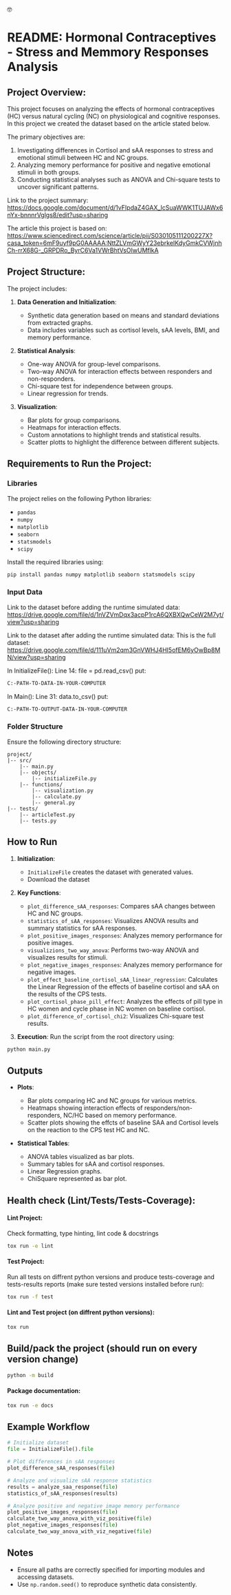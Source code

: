 :nerd_face:
# README: Hormonal Contraceptives - Stress and Memmory Responses Analysis

## Project Overview:
This project focuses on analyzing the effects of hormonal contraceptives (HC) versus natural cycling (NC) on physiological and cognitive responses.
In this project we created the dataset based on the article stated below.  

The primary objectives are:

1. Investigating differences in Cortisol and sAA responses to stress and emotional stimuli between HC and NC groups.
2. Analyzing memory performance for positive and negative emotional stimuli in both groups.
3. Conducting statistical analyses such as ANOVA and Chi-square tests to uncover significant patterns.

Link to the project summary: 
https://docs.google.com/document/d/1vFIpdaZ4GAX_lcSuaWWK1TUJAWx6nYx-bnnnrVglgs8/edit?usp=sharing

The article this project is based on: 
https://www.sciencedirect.com/science/article/pii/S030105111200227X?casa_token=6mF9uyf9pG0AAAAA:NttZLVmGWyY23ebrkeIKdyGmkCVWjnhCh-rrX68G-_GRPDRo_ByrC6Va1VWrBhtVsOIwUMflkA 


## Project Structure:
The project includes:

1. **Data Generation and Initialization**:
   - Synthetic data generation based on means and standard deviations from extracted graphs.
   - Data includes variables such as cortisol levels, sAA levels, BMI, and memory performance.

2. **Statistical Analysis**:
   - One-way ANOVA for group-level comparisons.
   - Two-way ANOVA for interaction effects between responders and non-responders.
   - Chi-square test for independence between groups.
   - Linear regression for trends.
   

3. **Visualization**:
   - Bar plots for group comparisons.
   - Heatmaps for interaction effects.
   - Custom annotations to highlight trends and statistical results.
   - Scatter plotts to highlight the difference between different subjects.

## Requirements to Run the Project: 

### Libraries
The project relies on the following Python libraries:
- `pandas`
- `numpy`
- `matplotlib`
- `seaborn`
- `statsmodels`
- `scipy`

Install the required libraries using:
```bash
pip install pandas numpy matplotlib seaborn statsmodels scipy
```
### Input Data
Link to the dataset before adding the runtime simulated data:
https://drive.google.com/file/d/1nVZVmDqx3acpP1rcA6QXBXQwCeW2M7yt/view?usp=sharing

Link to the dataset after adding the runtime simulated data: 
This is the full dataset: 
https://drive.google.com/file/d/111uVm2qm3GnVWHJ4HI5ofEM6yOwBp8MN/view?usp=sharing

In InitializeFile(): 
Line 14:  file = pd.read_csv() 
put: 
```bash
C:-PATH-TO-DATA-IN-YOUR-COMPUTER
```
In Main(): 
Line 31:  data.to_csv()
put: 
```bash
C:-PATH-TO-OUTPUT-DATA-IN-YOUR-COMPUTER
```
### Folder Structure
Ensure the following directory structure:
```
project/
|-- src/
    |-- main.py
    |-- objects/
        |-- initializeFile.py
    |-- functions/
        |-- visualization.py
        |-- calculate.py
        |-- general.py
|-- tests/
    |-- articleTest.py
    |-- tests.py
```


## How to Run

1. **Initialization**:
   - `InitializeFile` creates the dataset with generated values.
   - Download the dataset 

3. **Key Functions**:
   - `plot_difference_sAA_responses`: Compares sAA changes between HC and NC groups.
   - `statistics_of_sAA_responses`: Visualizes ANOVA results and summary statistics for sAA responses.
   - `plot_positive_images_responses`: Analyzes memory performance for positive images.
   - `visualizions_two_way_anova`: Performs two-way ANOVA and visualizes results for stimuli.
   - `plot_negative_images_responses`: Analyzes memory performance for negative images.
   - `plot_effect_baseline_cortisol_sAA_linear_regression`: Calculates the Linear Regression of the effects of baseline cortisol and sAA on the results of the CPS tests.
   - `plot_cortisol_phase_pill_effect`: Analyzes the effects of pill type in HC women and cycle phase in NC women on baseline cortisol.
   - `plot_difference_of_cortisol_chi2`: Visualizes Chi-square test results.

4. **Execution**:
Run the script from the root directory using:
```bash
python main.py
```

## Outputs
- **Plots**:
  - Bar plots comparing HC and NC groups for various metrics.
  - Heatmaps showing interaction effects of responders/non-responders, NC/HC based on memory performance.
  - Scatter plots showing the effcts of baseline SAA and Cortisol levels on the reaction to the CPS test HC and NC.
    
- **Statistical Tables**:
  - ANOVA tables visualized as bar plots.
  - Summary tables for sAA and cortisol responses.
  - Linear Regression graphs.
  - ChiSquare represented as bar plot.

## Health check (Lint/Tests/Tests-Coverage):
#### Lint Project:
Check formatting, type hinting, lint code & docstrings
```bash
tox run -e lint
```
#### Test Project: 
Run all tests on diffrent python versions and produce tests-coverage and tests-results reports (make sure tested versions installed before run):
```bash
tox run -f test
```
#### Lint and Test project (on diffrent python versions):
```bash
tox run
```

## Build/pack the project (should run on every version change)
```bash
python -m build
```

#### Package documentation:
```bash
tox run -e docs
```

## Example Workflow
```python
# Initialize dataset
file = InitializeFile().file

# Plot differences in sAA responses
plot_difference_sAA_responses(file)

# Analyze and visualize sAA response statistics
results = analyze_saa_response(file)
statistics_of_sAA_responses(results)

# Analyze positive and negative image memory performance
plot_positive_images_responses(file)
calculate_two_way_anova_with_viz_positive(file)
plot_negative_images_responses(file)
calculate_two_way_anova_with_viz_negative(file)
```

## Notes
- Ensure all paths are correctly specified for importing modules and accessing datasets.
- Use `np.random.seed()` to reproduce synthetic data consistently.

